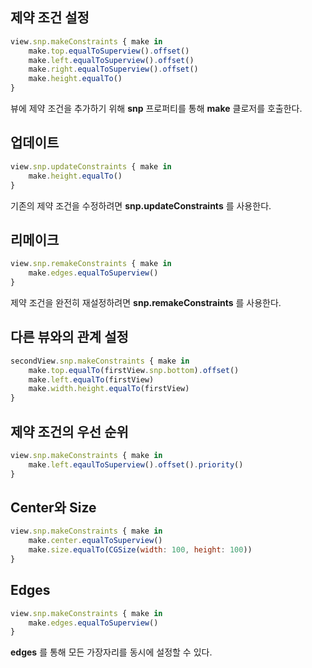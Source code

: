 ## 제약 조건 설정

```jsx
view.snp.makeConstraints { make in
	make.top.equalToSuperview().offset()
	make.left.equalToSuperview().offset()
	make.right.equalToSuperview().offset()
	make.height.equalTo()
}
```

뷰에 제약 조건을 추가하기 위해 **snp** 프로퍼티를 통해 **make** 클로저를 호출한다.

## 업데이트

```jsx
view.snp.updateConstraints { make in
	make.height.equalTo()
}
```

기존의 제약 조건을 수정하려면 **snp.updateConstraints** 를 사용한다.

## 리메이크

```jsx
view.snp.remakeConstraints { make in
	make.edges.equalToSuperview()
}
```

제약 조건을 완전히 재설정하려면 **snp.remakeConstraints** 를 사용한다.

## 다른 뷰와의 관계 설정

```jsx
secondView.snp.makeConstraints { make in
	make.top.equalTo(firstView.snp.bottom).offset()
	make.left.equalTo(firstView)
	make.width.height.equalTo(firstView)
}
```

## 제약 조건의 우선 순위

```jsx
view.snp.makeConstraints { make in
	make.left.eqaulToSuperview().offset().priority()
}
```

## Center와 Size

```jsx
view.snp.makeConstraints { make in
	make.center.equalToSuperview()
	make.size.equalTo(CGSize(width: 100, height: 100))
}
```

## Edges

```jsx
view.snp.makeConstraints { make in
	make.edges.equalToSuperview()
}
```

**edges** 를 통해 모든 가장자리를 동시에 설정할 수 있다.
